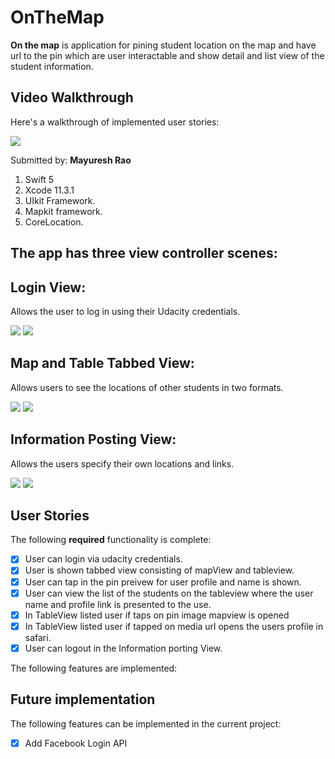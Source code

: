 # OnTheMap

**On the map** is  application for pining student location on the map and have url to the pin which are user interactable and show detail and list view of the student information.

## Video Walkthrough 

Here's a walkthrough of implemented user stories:

![](gif/OnTheMap2.gif)

Submitted by: **Mayuresh Rao**

1. Swift 5 
2. Xcode 11.3.1 
1. UIkit Framework.
2. Mapkit framework.
3. CoreLocation.

## The app has three view controller scenes:

## Login View:

Allows the user to log in using their Udacity credentials.</u>

![](gif/1.png)
![](gif/2.png)

## Map and Table Tabbed View:

Allows users to see the locations of other students in two formats.  

![](gif/3.png) ![](gif/4.png)

## Information Posting View:

Allows the users specify their own locations and links.

![](gif/5.png) ![](gif/6.png)

## User Stories

The following **required** functionality is complete:

* [x] User can login via udacity credentials.
* [x] User is shown tabbed view consisting of mapView and tableview.
* [x] User can tap in the pin preivew for user profile and name is shown.
* [x] User can view the list of the students on the tableview where the user name and profile link is presented to the use.
* [x] In TableView listed user if taps on pin image mapview is opened
* [x] In TableView listed user if tapped on media url opens the users profile in safari.
* [x] User can logout in the  Information porting View.

The following features are implemented:

## Future implementation
The following features can be implemented in the current project:
* [x] Add Facebook Login API







